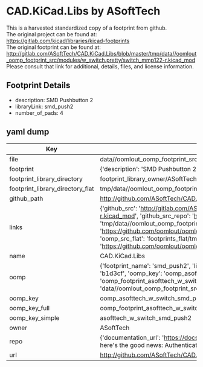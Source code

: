 # CAD.KiCad.Libs by ASoftTech  
This is a harvested standardized copy of a footprint from github.  
The original project can be found at:  
https://gitlab.com/kicad/libraries/kicad-footprints  
The original footprint can be found at:
http://gitlab.com/ASoftTech/CAD.KiCad.Libs/blob/master/tmp/data//oomlout_oomp_footprint_src/modules/w_switch.pretty/switch_mmp122-r.kicad_mod
Please consult that link for additional, details, files, and license information.  
## Footprint Details
* description: SMD Pushbutton 2  
* libraryLink: smd_push2  
* number_of_pads: 4  
## yaml dump  
| Key | Value |  
| --- | --- |  
| file | data//oomlout_oomp_footprint_src/CAD.KiCad.Libs/modules/w_switch.pretty/smd_push2.kicad_mod |  
| footprint | {'description': 'SMD Pushbutton 2', 'libraryLink': 'smd_push2', 'number_of_pads': 4} |  
| footprint_library_directory | footprint_library_owner/ASoftTech_CAD.KiCad.Libs |  
| footprint_library_directory_flat | tmp/data//oomlout_oomp_footprint_src/footprints_flat/asofttech_w_switch_smd_push2/working |  
| github_path | http://github.com/ASoftTech/CAD.KiCad.Libs/blob/master/tmp/data//oomlout_oomp_footprint_src/modules/w_switch.pretty/smd_push2.kicad_mod |  
| links | {'github_src': 'http://gitlab.com/ASoftTech/CAD.KiCad.Libs/blob/master/tmp/data//oomlout_oomp_footprint_src/modules/w_switch.pretty/switch_mmp122-r.kicad_mod', 'github_src_repo': 'https://gitlab.com/kicad/libraries/kicad-footprints', 'oomp_bot': 'tmp/data//oomlout_oomp_footprint_src/footprints/asofttech_w_switch_smd_push2/working', 'oomp_bot_github': 'https://github.com/oomlout/oomlout_oomp_footprint_bot/tree/main/tmp/data//oomlout_oomp_footprint_src/footprints/asofttech_w_switch_smd_push2/working', 'oomp_src_flat': 'footprints_flat/tmp/data//oomlout_oomp_footprint_src/footprints_flat/asofttech_w_switch_smd_push2/working', 'oomp_src_flat_github': 'https://github.com/oomlout/oomlout_oomp_footprint_src/tree/main/tmp/data//oomlout_oomp_footprint_src/footprints_flat/asofttech_w_switch_smd_push2/working'} |  
| name | CAD.KiCad.Libs |  
| oomp | {'footprint_name': 'smd_push2', 'library_name': 'w_switch', 'md5': 'b1d3cfe3648750dcd60e7577305f9f13', 'md5_10': 'b1d3cfe364', 'md5_5': 'b1d3c', 'md5_6': 'b1d3cf', 'oomp_key': 'oomp_asofttech_w_switch_smd_push2', 'oomp_key_extra': 'oomp_footprint_asofttech_w_switch_smd_push2', 'oomp_key_full': 'oomp_footprint_asofttech_w_switch_smd_push2_b1d3cf', 'oomp_key_simple': 'asofttech_w_switch_smd_push2', 'original_filename': 'data//oomlout_oomp_footprint_src/CAD.KiCad.Libs/modules/w_switch.pretty/smd_push2.kicad_mod', 'owner_name': 'asofttech'} |  
| oomp_key | oomp_asofttech_w_switch_smd_push2 |  
| oomp_key_full | oomp_footprint_asofttech_w_switch_smd_push2 |  
| oomp_key_simple | asofttech_w_switch_smd_push2 |  
| owner | ASoftTech |  
| repo | {'documentation_url': 'https://docs.github.com/rest/overview/resources-in-the-rest-api#rate-limiting', 'message': "API rate limit exceeded for 84.66.142.224. (But here's the good news: Authenticated requests get a higher rate limit. Check out the documentation for more details.)"} |  
| url | http://github.com/ASoftTech/CAD.KiCad.Libs |  

